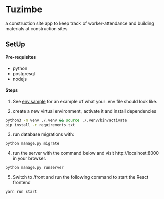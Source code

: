 
# Tuzimbe 
a construction site app to keep track of worker-attendance and building materials at construction sites

## SetUp

#### Pre-requisites
- python
- postgresql
- nodejs


#### Steps

1. See [env.sample](./env.sample) for an example of what your .env file should look like.

2. create a new virtual environment, activate it and install dependencies

  ```bash
  python3 -m venv ./.venv && source ./.venv/bin/activate
  pip install -r requirements.txt
  ```

3. run database migrations with:

  ```bash
  python manage.py migrate
  ```

4. run the server with the command below and visit http://localhost:8000 in your browser.
  ```bash
  python manage.py runserver
  ```

5. Switch to /front and run the following command to start the React frontend
  ```bash
  yarn run start
  ```